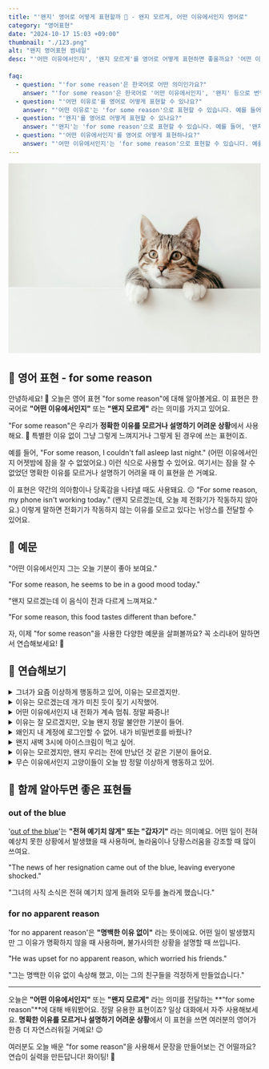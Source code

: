 ```yaml
---
title: "'왠지' 영어로 어떻게 표현할까 🤔 - 왠지 모르게, 어떤 이유에서인지 영어로"
category: "영어표현"
date: "2024-10-17 15:03 +09:00"
thumbnail: "./123.png"
alt: "왠지 영어표현 썸네일"
desc: "'어떤 이유에서인지', '왠지 모르게'를 영어로 어떻게 표현하면 좋을까요? '어떤 이유에서인지 그는 오늘 기분이 좋아 보여요.', '왠지 모르게 이 음식이 전과 다르게 느껴져요.' 등을 영어로 표현하는 법을 배워봅시다. 다양한 예문을 통해서 연습하고 본인의 표현으로 만들어 보세요."

faq:
  - question: "'for some reason'은 한국어로 어떤 의미인가요?"
    answer: "'for some reason'은 한국어로 '어떤 이유에서인지', '왠지' 등으로 번역될 수 있습니다. 주로 특정한 이유를 알 수 없거나 명확하게 설명하기 어려운 상황에서 사용됩니다."
  - question: "'어떤 이유로'를 영어로 어떻게 표현할 수 있나요?"
    answer: "'어떤 이유로'는 'for some reason'으로 표현할 수 있습니다. 예를 들어, '그는 오늘 학교에 가지 않았어, 어떤 이유로'는 'He didn't go to school today, for some reason'으로 말할 수 있습니다."
  - question: "'왠지'를 영어로 어떻게 표현할 수 있나요?"
    answer: "'왠지'는 'for some reason'으로 표현할 수 있습니다. 예를 들어, '왠지 그 영화가 보고 싶어'는 'I want to watch that movie, for some reason'으로 말할 수 있습니다."
  - question: "'어떤 이유에서인지'를 영어로 어떻게 표현하나요?"
    answer: "'어떤 이유에서인지'는 'for some reason'으로 표현할 수 있습니다. 예를 들어, '그는 어떤 이유에서인지 나에게 연락하지 않았어'는 'He didn't contact me for some reason'으로 표현할 수 있습니다."
---
```


![호기심 많은 고양이](./123-1.jpeg)

## 🌟 영어 표현 - for some reason

안녕하세요! 👋 오늘은 영어 표현 "for some reason"에 대해 알아볼게요. 이 표현은 한국어로 **"어떤 이유에서인지"** 또는 **"왠지 모르게"** 라는 의미를 가지고 있어요.

"For some reason"은 우리가 **정확한 이유를 모르거나 설명하기 어려운 상황**에서 사용해요. 🤔 특별한 이유 없이 그냥 그렇게 느껴지거나 그렇게 된 경우에 쓰는 표현이죠.

예를 들어, "For some reason, I couldn't fall asleep last night." (어떤 이유에서인지 어젯밤에 잠을 잘 수 없었어요.) 이런 식으로 사용할 수 있어요. 여기서는 잠을 잘 수 없었던 명확한 이유를 모르거나 설명하기 어려울 때 이 표현을 쓴 거예요.

이 표현은 약간의 의아함이나 당혹감을 나타낼 때도 사용돼요. 😕 "For some reason, my phone isn't working today." (왠지 모르겠는데, 오늘 제 전화기가 작동하지 않아요.) 이렇게 말하면 전화기가 작동하지 않는 이유를 모르고 있다는 뉘앙스를 전달할 수 있어요.

<div 
  data-inline-banner="🎉 새해에는 스픽 AI와 함께 영어 공부하자" 
  data-inline-banner-subtext="설날 특별 할인으로 최대 70% 할인! (~2/3)" 
  data-inline-banner-link="https://app.usespeak.com/kr-ko/sale/kr-affiliate-special/?ref=engple-inline"
  data-inline-banner-caption="해당 링크를 통해 구매시 일정액의 수수료를 지급받습니다.">
</div>

## 📖 예문

"어떤 이유에서인지 그는 오늘 기분이 좋아 보여요."

"For some reason, he seems to be in a good mood today."

"왠지 모르겠는데 이 음식이 전과 다르게 느껴져요."

"For some reason, this food tastes different than before."

자, 이제 "for some reason"을 사용한 다양한 예문을 살펴볼까요? 꼭 소리내어 말하면서 연습해보세요! 🚀

## 💬 연습해보기

<details>
<summary>그녀가 요즘 이상하게 행동하고 있어, 이유는 모르겠지만.</summary>
<span>She's been acting weird lately, for some reason.</span>
</details>

<details>
<summary>이유는 모르겠는데 개가 미친 듯이 짖기 시작했어.</summary>
<span>The dog started barking like crazy, for some reason.</span>
</details>

<details>
<summary>어떤 이유에서인지 내 전화가 계속 멈춰. 정말 짜증나!</summary>
<span>For some reason, my phone keeps freezing up. It's <a href="/blog/in-english/089.drive-someone-crazy/">driving me crazy</a>!</span>
</details>

<details>
<summary>이유는 잘 모르겠지만, 오늘 왠지 정말 불안한 기분이 들어.</summary>
<span>I'm not sure why, but for some reason, I'm feeling really anxious today.</span>
</details>

<details>
<summary>왜인지 내 계정에 로그인할 수 없어. 내가 비밀번호를 바꿨나?</summary>
<span>For some reason, I can't log into my account. Did I change the password or something?</span>
</details>

<details>
<summary>왠지 새벽 3시에 아이스크림이 먹고 싶어.</summary>
<span>For some reason, I'm craving ice cream at 3 in the morning.</span>
</details>

<details>
<summary>이유는 모르겠지만, 왠지 우리는 전에 만났던 것 같은 기분이 들어요.</summary>
<span>I don't know why, but for some reason, I feel like we've met before.</span>
</details>

<details>
<summary>무슨 이유에서인지 고양이들이 오늘 밤 정말 이상하게 행동하고 있어.</summary>
<span>The cats are acting really weird tonight for some reason.</span>
</details>

## 🤝 함께 알아두면 좋은 표현들

### out of the blue

'[out of the blue](/blog/in-english/045.out-of-the-blue/)'는 **"전혀 예기치 않게" 또는 "갑자기"** 라는 의미예요. 어떤 일이 전혀 예상치 못한 상황에서 발생했을 때 사용하며, 놀라움이나 당황스러움을 강조할 때 많이 쓰여요.

"The news of her resignation came out of the blue, leaving everyone shocked."

"그녀의 사직 소식은 전혀 예기치 않게 들려와 모두를 놀라게 했습니다."

### for no apparent reason

'for no apparent reason'은 **"명백한 이유 없이"** 라는 뜻이에요. 어떤 일이 발생했지만 그 이유가 명확하지 않을 때 사용하며, 불가사의한 상황을 설명할 때 쓰입니다.

"He was upset for no apparent reason, which worried his friends."

"그는 명백한 이유 없이 속상해 했고, 이는 그의 친구들을 걱정하게 만들었습니다."

---

오늘은 **"어떤 이유에서인지"** 또는 **"왠지 모르게"** 라는 의미를 전달하는 **"for some reason"**에 대해 배워봤어요. 정말 유용한 표현이죠? 일상 대화에서 자주 사용해보세요. **명확한 이유를 모르거나 설명하기 어려운 상황**에서 이 표현을 쓰면 여러분의 영어가 한층 더 자연스러워질 거예요! 😉

여러분도 오늘 배운 "for some reason"을 사용해서 문장을 만들어보는 건 어떨까요? 연습이 실력을 만든답니다! 화이팅! 💪

